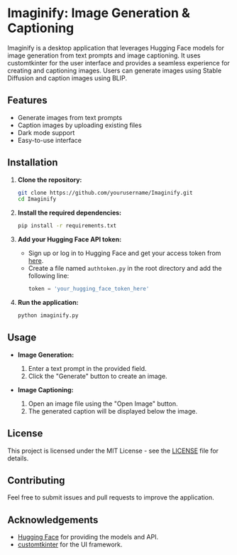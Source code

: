 # Imaginify: Image Generation & Captioning

Imaginify is a desktop application that leverages Hugging Face models for image generation from text prompts and image captioning. It uses customtkinter for the user interface and provides a seamless experience for creating and captioning images. Users can generate images using Stable Diffusion and caption images using BLIP.

## Features
- Generate images from text prompts
- Caption images by uploading existing files
- Dark mode support
- Easy-to-use interface

## Installation

1. **Clone the repository:**
    ```sh
    git clone https://github.com/yourusername/Imaginify.git
    cd Imaginify
    ```

2. **Install the required dependencies:**
    ```sh
    pip install -r requirements.txt
    ```

3. **Add your Hugging Face API token:**
   - Sign up or log in to Hugging Face and get your access token from [here](https://huggingface.co/docs/hub/security-tokens).
   - Create a file named `authtoken.py` in the root directory and add the following line:
     ```python
     token = 'your_hugging_face_token_here'
     ```

4. **Run the application:**
    ```sh
    python imaginify.py
    ```

## Usage

- **Image Generation:**
  1. Enter a text prompt in the provided field.
  2. Click the "Generate" button to create an image.

- **Image Captioning:**
  1. Open an image file using the "Open Image" button.
  2. The generated caption will be displayed below the image.

## License

This project is licensed under the MIT License - see the [LICENSE](LICENSE) file for details.

## Contributing

Feel free to submit issues and pull requests to improve the application.

## Acknowledgements

- [Hugging Face](https://huggingface.co/) for providing the models and API.
- [customtkinter](https://github.com/TomSchimansky/CustomTkinter) for the UI framework.
